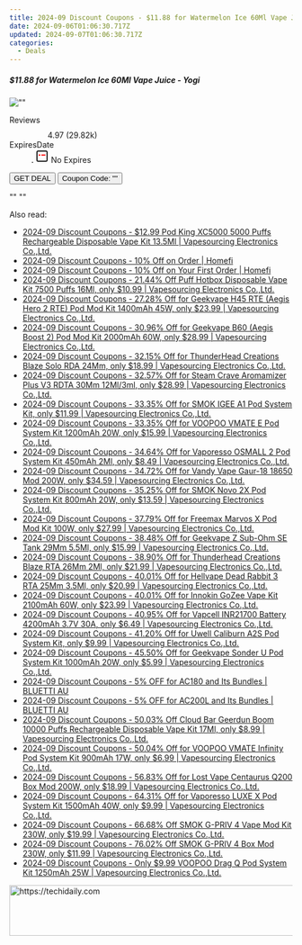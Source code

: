```yaml
---
title: 2024-09 Discount Coupons - $11.88 for Watermelon Ice 60Ml Vape Juice - Yogi | Eight Vape
date: 2024-09-06T01:06:30.717Z
updated: 2024-09-07T01:06:30.717Z
categories:
  - Deals
---
```



<div class="max-w-4xl mx-auto grid grid-cols-1 lg:max-w-5xl lg:gap-x-20 lg:grid-cols-2">
  <div class="relative p-3 col-start-1 row-start-1 flex flex-col-reverse rounded-lg bg-gradient-to-t from-black/75 via-black/0 sm:bg-none sm:row-start-2 sm:p-0 lg:row-start-1">
    <h5 class="mt-1 text-lg font-semibold text-white sm:text-slate-900 md:text-2xl dark:sm:text-white">$11.88 for Watermelon Ice 60Ml Vape Juice - Yogi</h5>
  </div>
  
  <div class="col-start-1 col-end-3 row-start-1 grid gap-4 sm:mb-6 sm:grid-cols-4 lg:col-start-2 lg:row-span-6 lg:row-end-6 lg:mb-0 lg:gap-6">
      <img src="&quot;&quot;" onClick="javascript:window.open(decodeURIComponent('%22https%3A%2F%2Fwww.shareasale.com%2Fu.cfm%3Fd%3D1089957%26m%3D59344%26u%3D4338022%22'), '_blank');void(0);" alt="&quot;&quot;" class="h-60 w-full rounded-lg object-cover sm:col-span-2 sm:h-52 lg:col-span-full" loading="lazy" />
    
  </div>
  <dl class="row-start-2 mt-4 flex items-center text-xs font-medium sm:row-start-3 sm:mt-1 md:mt-2.5 lg:row-start-2">
    <dt class="sr-only">Reviews</dt>
    <dd class="flex items-center text-indigo-600 dark:text-indigo-400">
      <svg width="24" height="24" fill="none" aria-hidden="true" class="mr-1 stroke-current dark:stroke-indigo-500">
        <path d="m12 5 2 5h5l-4 4 2.103 5L12 16l-5.103 3L9 14l-4-4h5l2-5Z" stroke-width="2" stroke-linecap="round" stroke-linejoin="round" />
      </svg>
      <span>4.97 <span class="font-normal text-slate-400">(29.82k)</span></span>
    </dd>
    <dt class="sr-only">ExpiresDate</dt>
    <dd class="flex items-center">
      <svg width="2" height="2" aria-hidden="true" fill="currentColor" class="mx-3 text-slate-300">
        <circle cx="1" cy="1" r="1" />
      </svg>
      <svg width="24" height="24" viewBox="0 0 24 24" fill="none" stroke="currentColor" stroke-width="2">
        <rect x="3" y="3" width="18" height="18" rx="2" fill="#fff" />
        <path d="M6 10L18 10" stroke="red" stroke-width="2" fill="none" />
        <path d="M10 6L10 18" stroke="#fff" stroke-width="2" fill="none" />
      </svg>
      No Expires    </dd>
  </dl>
  <div class="col-start-1 row-start-3 mt-4 self-center sm:col-start-2 sm:row-span-2 sm:row-start-2 sm:mt-0 lg:col-start-1 lg:row-start-3 lg:row-end-4 lg:mt-6">
    <button type="button" onClick="javascript:window.open(decodeURIComponent('%22https%3A%2F%2Fwww.shareasale.com%2Fu.cfm%3Fd%3D1089957%26m%3D59344%26u%3D4338022%22'), '_blank');void(0);" class="rounded-lg bg-red-600 px-3 py-2 text-sm font-medium leading-6 text-white">GET DEAL</button>
    <button type="button" onClick="javascript:window.open(decodeURIComponent('%22https%3A%2F%2Fwww.shareasale.com%2Fu.cfm%3Fd%3D1089957%26m%3D59344%26u%3D4338022%22'), '_blank');void(0);" class="border-dashed border-2 border-indigo-600 bg-green-100 text-sm leading-6 font-medium py-2 px-3 rounded-lg">Coupon Code: &quot;&quot;</button>
  </div>
  <p class="col-start-1 mt-4 text-sm leading-6 sm:col-span-2 lg:col-span-1 lg:row-start-4 lg:mt-6 dark:text-slate-400">
    "" 
""  </p>
</div>
<span class="atpl-alsoreadstyle">Also read:</span>
<div><ul>
<li><a href="https://coupons.techidaily.com/coupon-928711-share-90958-sale/"><u>2024-09 Discount Coupons - $12.99 Pod King XC5000 5000 Puffs Rechargeable Disposable Vape Kit 13.5Ml | Vapesourcing Electronics Co.,Ltd.</u></a></li>
<li><a href="https://coupons.techidaily.com/coupon-1072100-share-136652-sale/"><u>2024-09 Discount Coupons - 10% Off on Order | Homefi</u></a></li>
<li><a href="https://coupons.techidaily.com/coupon-1007207-share-136652-sale/"><u>2024-09 Discount Coupons - 10% Off on Your First Order | Homefi</u></a></li>
<li><a href="https://coupons.techidaily.com/coupon-934183-share-90958-sale/"><u>2024-09 Discount Coupons - 21.44% Off Puff Hotbox Disposable Vape Kit 7500 Puffs 16Ml, only $10.99 | Vapesourcing Electronics Co.,Ltd.</u></a></li>
<li><a href="https://coupons.techidaily.com/coupon-922008-share-90958-sale/"><u>2024-09 Discount Coupons - 27.28% Off for Geekvape H45 RTE (Aegis Hero 2 RTE) Pod Mod Kit 1400mAh 45W, only $23.99 | Vapesourcing Electronics Co.,Ltd.</u></a></li>
<li><a href="https://coupons.techidaily.com/coupon-910061-share-90958-sale/"><u>2024-09 Discount Coupons - 30.96% Off for Geekvape B60 (Aegis Boost 2) Pod Mod Kit 2000mAh 60W, only $28.99 | Vapesourcing Electronics Co.,Ltd.</u></a></li>
<li><a href="https://coupons.techidaily.com/coupon-939159-share-90958-sale/"><u>2024-09 Discount Coupons - 32.15% Off for ThunderHead Creations Blaze Solo RDA 24Mm, only $18.99 | Vapesourcing Electronics Co.,Ltd.</u></a></li>
<li><a href="https://coupons.techidaily.com/coupon-920596-share-90958-sale/"><u>2024-09 Discount Coupons - 32.57% Off for Steam Crave Aromamizer Plus V3 RDTA 30Mm 12Ml/3ml, only $28.99 | Vapesourcing Electronics Co.,Ltd.</u></a></li>
<li><a href="https://coupons.techidaily.com/coupon-936625-share-90958-sale/"><u>2024-09 Discount Coupons - 33.35% Off for SMOK IGEE A1 Pod System Kit, only $11.99 | Vapesourcing Electronics Co.,Ltd.</u></a></li>
<li><a href="https://coupons.techidaily.com/coupon-924525-share-90958-sale/"><u>2024-09 Discount Coupons - 33.35% Off for VOOPOO VMATE E Pod System Kit 1200mAh 20W, only $15.99 | Vapesourcing Electronics Co.,Ltd.</u></a></li>
<li><a href="https://coupons.techidaily.com/coupon-920918-share-90958-sale/"><u>2024-09 Discount Coupons - 34.64% Off for Vaporesso OSMALL 2 Pod System Kit 450mAh 2Ml, only $8.49 | Vapesourcing Electronics Co.,Ltd.</u></a></li>
<li><a href="https://coupons.techidaily.com/coupon-901522-share-90958-sale/"><u>2024-09 Discount Coupons - 34.72% Off for Vandy Vape Gaur-18 18650 Mod 200W, only $34.59 | Vapesourcing Electronics Co.,Ltd.</u></a></li>
<li><a href="https://coupons.techidaily.com/coupon-925254-share-90958-sale/"><u>2024-09 Discount Coupons - 35.25% Off for SMOK Novo 2X Pod System Kit 800mAh 20W, only $13.59 | Vapesourcing Electronics Co.,Ltd.</u></a></li>
<li><a href="https://coupons.techidaily.com/coupon-931982-share-90958-sale/"><u>2024-09 Discount Coupons - 37.79% Off for Freemax Marvos X Pod Mod Kit 100W, only $27.99 | Vapesourcing Electronics Co.,Ltd.</u></a></li>
<li><a href="https://coupons.techidaily.com/coupon-934131-share-90958-sale/"><u>2024-09 Discount Coupons - 38.48% Off for Geekvape Z Sub-Ohm SE Tank 29Mm 5.5Ml, only $15.99 | Vapesourcing Electronics Co.,Ltd.</u></a></li>
<li><a href="https://coupons.techidaily.com/coupon-912154-share-90958-sale/"><u>2024-09 Discount Coupons - 38.90% Off for Thunderhead Creations Blaze RTA 26Mm 2Ml, only $21.99 | Vapesourcing Electronics Co.,Ltd.</u></a></li>
<li><a href="https://coupons.techidaily.com/coupon-915303-share-90958-sale/"><u>2024-09 Discount Coupons - 40.01% Off for Hellvape Dead Rabbit 3 RTA 25Mm 3.5Ml, only $20.99 | Vapesourcing Electronics Co.,Ltd.</u></a></li>
<li><a href="https://coupons.techidaily.com/coupon-920919-share-90958-sale/"><u>2024-09 Discount Coupons - 40.01% Off for Innokin GoZee Vape Kit 2100mAh 60W, only $23.99 | Vapesourcing Electronics Co.,Ltd.</u></a></li>
<li><a href="https://coupons.techidaily.com/coupon-933468-share-90958-sale/"><u>2024-09 Discount Coupons - 40.95% Off for Vapcell INR21700 Battery 4200mAh 3.7V 30A, only $6.49 | Vapesourcing Electronics Co.,Ltd.</u></a></li>
<li><a href="https://coupons.techidaily.com/coupon-931313-share-90958-sale/"><u>2024-09 Discount Coupons - 41.20% Off for Uwell Caliburn A2S Pod System Kit, only $9.99 | Vapesourcing Electronics Co.,Ltd.</u></a></li>
<li><a href="https://coupons.techidaily.com/coupon-924787-share-90958-sale/"><u>2024-09 Discount Coupons - 45.50% Off for Geekvape Sonder U Pod System Kit 1000mAh 20W, only $5.99 | Vapesourcing Electronics Co.,Ltd.</u></a></li>
<li><a href="https://coupons.techidaily.com/coupon-1227451-share-109567-sale/"><u>2024-09 Discount Coupons - 5% OFF for AC180 and Its Bundles | BLUETTI AU</u></a></li>
<li><a href="https://coupons.techidaily.com/coupon-1227453-share-109567-sale/"><u>2024-09 Discount Coupons - 5% OFF for AC200L and Its Bundles | BLUETTI AU</u></a></li>
<li><a href="https://coupons.techidaily.com/coupon-929696-share-90958-sale/"><u>2024-09 Discount Coupons - 50.03% Off Cloud Bar Geerdun Boom 10000 Puffs Rechargeable Disposable Vape Kit 17Ml, only $8.99 | Vapesourcing Electronics Co.,Ltd.</u></a></li>
<li><a href="https://coupons.techidaily.com/coupon-924526-share-90958-sale/"><u>2024-09 Discount Coupons - 50.04% Off for VOOPOO VMATE Infinity Pod System Kit 900mAh 17W, only $6.99 | Vapesourcing Electronics Co.,Ltd.</u></a></li>
<li><a href="https://coupons.techidaily.com/coupon-921237-share-90958-sale/"><u>2024-09 Discount Coupons - 56.83% Off for Lost Vape Centaurus Q200 Box Mod 200W, only $18.99 | Vapesourcing Electronics Co.,Ltd.</u></a></li>
<li><a href="https://coupons.techidaily.com/coupon-928694-share-90958-sale/"><u>2024-09 Discount Coupons - 64.31% Off for Vaporesso LUXE X Pod System Kit 1500mAh 40W, only $9.99 | Vapesourcing Electronics Co.,Ltd.</u></a></li>
<li><a href="https://coupons.techidaily.com/coupon-907093-share-90958-sale/"><u>2024-09 Discount Coupons - 66.68% Off SMOK G-PRIV 4 Vape Mod Kit 230W, only $19.99 | Vapesourcing Electronics Co.,Ltd.</u></a></li>
<li><a href="https://coupons.techidaily.com/coupon-907094-share-90958-sale/"><u>2024-09 Discount Coupons - 76.02% Off SMOK G-PRIV 4 Box Mod 230W, only $11.99 | Vapesourcing Electronics Co.,Ltd.</u></a></li>
<li><a href="https://coupons.techidaily.com/coupon-913252-share-90958-sale/"><u>2024-09 Discount Coupons - Only $9.99 VOOPOO Drag Q Pod System Kit 1250mAh 25W | Vapesourcing Electronics Co.,Ltd.</u></a></li>
</ul></div>

<ins class="adsbygoogle"
      style="display:block"
      data-ad-client="ca-pub-7571918770474297"
      data-ad-slot="8358498916"
      data-ad-format="auto"
      data-full-width-responsive="true"></ins>
<!-- affiliate ads begin -->
<a href="https://appsumo.8odi.net/c/5597632/2123738/7443" target="_top" id="2123738">
  <img src="//a.impactradius-go.com/display-ad/7443-2123738" border="0" alt="https://techidaily.com" width="600" height="90"/>
</a>
<img height="0" width="0" src="https://appsumo.8odi.net/i/5597632/2123738/7443" style="position:absolute;visibility:hidden;" border="0" />
<!-- affiliate ads end -->